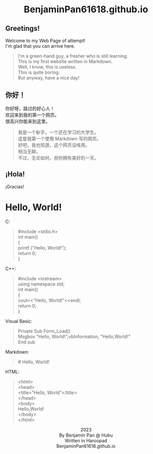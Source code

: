 # <center>BenjaminPan61618.github.io</center>
## Greetings!
Welcome to my Web Page of attempt!\
I'm glad that you can arrive here.

> I'm a green-hand guy, a fresher who is still learning.\
> This is my first website written in Markdown.\
> Well, I know, this is useless.\
> This is quite boring.\
> But anyway, have a nice day!

## 你好！
你好呀，路过的好心人！\
欢迎来到我的第一个网页。\
很高兴你能来到这里。

> 我是一个新手，一个还在学习的大学生。\
> 这是我第一个使用 Markdown 写的网页。\
> 好吧，我也知道，这个网页没啥用。\
> 相当无聊。\
> 不过，无论如何，祝你拥有美好的一天。

## ¡Hola!
¡Gracias!

# Hello, World!
C:
> &#35;include &#60;stdio.h&#62;\
> &#32;&#32;int main()\
> {\
> printf ("Hello, World!");\
> return 0;\
> }

C++:
> &#35;include &#60;iostream&#62;\
> &#32;&#32;using namespace std;\
> &#32;&#32;int main()\
> {\
> cout&#60;&#60;"Hello, World!"<<endl;\
> return 0;\
> }

Visual Basic:
> Private Sub Form_Load()\
> Msgbox "Hello, World!",vbInformation, "Hello,World!"\
> End sub

Markdown:
> &#35; Hello, World!

HTML:
> &#60;html&#62;\
> &#60;head&#62;\
> &#60;title>"Hello, World"&#60;/title&#62;\
> &#60;/head&#62;\
> &#60;body&#62;\
> Hello,World!\
> &#60;/body&#62;\
> &#60;/html&#62;



<center>2023</center>
<center>By Benjamin Pan @ Hubu</center>

<center>Written in Haroopad</center>
<center>BenjaminPan61618.github.io</center>
